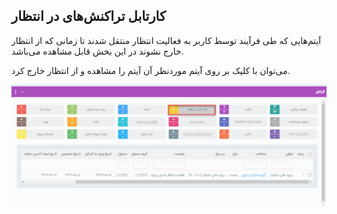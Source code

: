 ## کارتابل تراکنش‌های در انتظار 

آیتم‌هایی که طی فرآیند توسط کاربر به فعالیت انتظار منتقل شدند تا زمانی که از انتظار خارج نشوند در این بخش قابل مشاهده می‌باشد. 

می‌توان با کلیک بر روی آیتم موردنظر آن آیتم را مشاهده و از انتظار خارج کرد. 

![](22.png)

